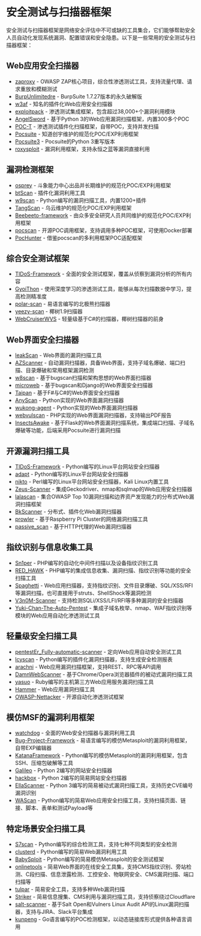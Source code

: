 # 安全测试与扫描器框架

安全测试与扫描器框架是网络安全评估中不可或缺的工具集合，它们能够帮助安全人员自动化发现系统漏洞、配置错误和安全隐患。以下是一些常用的安全测试与扫描器框架：

## Web应用安全扫描器

- [zaproxy](https://github.com/zaproxy/zaproxy) - OWASP ZAP核心项目，综合性渗透测试工具，支持流量代理、请求重放和模糊测试
- [BurpUnlimitedre](https://github.com/x-Ai/BurpUnlimitedre) - BurpSuite 1.7.27版本的永久破解版
- [w3af](https://github.com/andresriancho/w3af) - 知名的插件化Web应用安全扫描器
- [exploitpack](https://github.com/juansacco/exploitpack) - 渗透测试集成框架，包含超过38,000+个漏洞利用模块
- [AngelSword](https://github.com/Lucifer1993/AngelSword) - 基于Python 3的Web应用漏洞扫描框架，内置300多个POC
- [POC-T](https://github.com/Xyntax/POC-T) - 渗透测试插件化扫描框架，自带POC，支持并发扫描
- [Pocsuite](https://github.com/knownsec/Pocsuite) - 知道创宇维护的规范化POC/EXP利用框架
- [Pocsuite3](https://github.com/leisurelicht/Pocsuite3) - Pocsuite的Python 3重写版本
- [roxysploit](https://github.com/Eitenne/roxysploit) - 漏洞利用框架，支持永恒之蓝等漏洞直接利用

## 漏洞检测框架

- [osprey](https://github.com/TophantTechnology/osprey) - 斗象能力中心出品并长期维护的规范化POC/EXP利用框架
- [btScan](https://github.com/he1m4n6a/btScan) - 插件化漏洞利用工具
- [w9scan](https://github.com/boy-hack/w9scan) - Python编写的漏洞扫描工具，内置1200+插件
- [TangScan](https://github.com/WooYun/TangScan) - 乌云维护的规范化POC/EXP利用框架
- [Beebeeto-framework](https://github.com/n0tr00t/Beebeeto-framework) - 由众多安全研究人员共同维护的规范化POC/EXP利用框架
- [pocscan](https://github.com/erevus-cn/pocscan) - 开源POC调用框架，支持调用多种POC框架，可使用Docker部署
- [PocHunter](https://github.com/DavexPro/PocHunter) - 借鉴pocscan的多利用框架POC适配框架

## 综合安全测试框架

- [TIDoS-Framework](https://github.com/theInfectedDrake/TIDoS-Framework) - 全面的安全测试框架，覆盖从侦察到漏洞分析的所有内容
- [GyoiThon](https://github.com/gyoisamurai/GyoiThon) - 使用深度学习的渗透测试工具，能够从每次扫描数据中学习，提高检测精准度
- [polar-scan](https://github.com/euphrat1ca/polar-scan) - 易语言编写的北极熊扫描器
- [yeezy-scan](https://github.com/euphrat1ca/yeezy-scan) - 椰树1.9扫描器
- [WebCruiserWVS](https://github.com/euphrat1ca/WebCruiserWVS) - 轻量级基于C#的扫描器，椰树扫描器的前身

## Web界面安全扫描器

- [leakScan](https://github.com/Skycrab/leakScan) - Web界面的漏洞扫描工具
- [AZScanner](https://github.com/az0ne/AZScanner) - 自动漏洞扫描器，具备Web界面，支持子域名爆破、端口扫描、目录爆破和常用框架漏洞检测
- [w8scan](https://github.com/boy-hack/w8scan) - 基于bugscan扫描和架构思想的Web界面扫描器
- [microweb](https://github.com/MiniSafe/microweb) - 基于bugscan和Django的Web界面安全扫描器
- [Taipan](https://github.com/taipan-scanner/Taipan) - 基于F#与C#的Web界面安全扫描器
- [AnyScan](https://github.com/zhangzhenfeng/AnyScan) - Python实现的Web界面漏洞扫描器
- [wukong-agent](https://github.com/Canbing007/wukong-agent) - Python实现的Web界面漏洞扫描器
- [webvulscan](https://github.com/dermotblair/webvulscan) - PHP实现的Web界面漏洞扫描器，支持输出PDF报告
- [InsectsAwake](https://github.com/jeffzh3ng/InsectsAwake) - 基于Flask的Web界面漏洞扫描系统，集成端口扫描、子域名爆破等功能，后端采用Pocsuite进行漏洞扫描

## 开源漏洞扫描工具

- [TIDoS-Framework](https://github.com/0xInfection/TIDoS-Framework) - Python编写的Linux平台网站安全扫描器
- [adapt](https://github.com/secdec/adapt) - Python编写的Linux平台网站安全扫描器
- [nikto](https://github.com/sullo/nikto) - Perl编写的Linux平台网站安全扫描器，Kali Linux内置工具
- [Zeus-Scanner](https://github.com/Ekultek/Zeus-Scanner) - 集成Geckodriver、nmap和sqlmap的Web应用安全扫描器
- [lalascan](https://github.com/blackye/lalascan) - 集合OWASP Top 10漏洞扫描和边界资产发现能力的分布式Web漏洞扫描框架
- [BkScanner](https://github.com/blackye/BkScanner) - 分布式、插件化Web漏洞扫描器
- [prowler](https://github.com/tlkh/prowler) - 基于Raspberry Pi Cluster的网络漏洞扫描工具
- [passive_scan](https://github.com/netxfly/passive_scan) - 基于HTTP代理的Web漏洞扫描器

## 指纹识别与信息收集工具

- [Sn1per](https://github.com/1N3/Sn1per) - PHP编写的自动化中间件扫描以及设备指纹识别工具
- [RED_HAWK](https://github.com/Tuhinshubhra/RED_HAWK) - PHP编写的集成信息收集、漏洞扫描、指纹识别等功能的安全扫描工具
- [Spaghetti](https://github.com/m4ll0k/Spaghetti) - Web应用扫描器，支持指纹识别、文件目录爆破、SQL/XSS/RFI等漏洞扫描，也可直接用于struts、ShellShock等漏洞检测
- [V3n0M-Scanner](https://github.com/v3n0m-Scanner/V3n0M-Scanner) - 支持检测SQLi/XSS/LFI/RFI等多种漏洞的安全扫描器
- [Yuki-Chan-The-Auto-Pentest](https://github.com/Yukinoshita47/Yuki-Chan-The-Auto-Pentest) - 集成子域名枚举、nmap、WAF指纹识别等模块的Web应用自动化渗透测试工具

## 轻量级安全扫描工具

- [pentestEr_Fully-automatic-scanner](https://github.com/RASSec/pentestEr_Fully-automatic-scanner) - 定向Web应用自动安全测试工具
- [lcyscan](https://github.com/Fireflyi/lcyscan) - Python编写的插件化漏洞扫描器，支持生成安全检测报表
- [arachni](https://github.com/Arachni/arachni) - Web应用漏洞扫描框架，支持REST、RPC等API调用
- [DamnWebScanner](https://github.com/swisskyrepo/DamnWebScanner) - 基于Chrome/Opera浏览器插件的被动式漏洞扫描工具
- [yasuo](https://github.com/0xsauby/yasuo) - Ruby编写的主机第三方Web应用服务漏洞扫描工具
- [Hammer](https://github.com/yangbh/Hammer) - Web应用漏洞扫描工具
- [OWASP-Nettacker](https://github.com/viraintel/OWASP-Nettacker) - 开源自动化渗透测试框架

## 模仿MSF的漏洞利用框架

- [watchdog](https://github.com/flipkart-incubator/watchdog) - 全面的Web安全扫描器与漏洞利用工具
- [Bug-Project-Framework](https://github.com/Fplyth0ner-Combie/Bug-Project-Framework) - 易语言编写的模仿Metasploit的漏洞利用框架，自带EXP编辑器
- [KatanaFramework](https://github.com/PowerScript/KatanaFramework) - Python编写的模仿Metasploit的漏洞利用框架，包含SSH、压缩包破解等工具
- [Galileo](https://github.com/m4ll0k/Galileo) - Python 2编写的网站安全扫描器
- [hackbox](https://github.com/samhaxr/hackbox) - Python 2编写的简易网站安全扫描器
- [EllaScanner](https://github.com/secrary/EllaScanner) - Python 3编写的简易被动式漏洞扫描工具，支持历史CVE编号漏洞识别
- [WAScan](https://github.com/m4ll0k/WAScan) - Python编写的简易Web应用安全扫描工具，支持扫描页面、链接、脚本、表单和测试Payload等

## 特定场景安全扫描工具

- [S7scan](https://github.com/jiangsir404/S7scan) - Python编写的综合检测工具，支持七种不同类型的安全检测
- [clusterd](https://github.com/hatRiot/clusterd) - Python编写的简易Web漏洞利用工具
- [BabySploit](https://github.com/M4cs/BabySploit) - Python编写的简易模仿Metasploit的安全测试框架
- [onlinetools](https://github.com/iceyhexman/onlinetools) - 简易Web界面的在线安全工具集，支持CMS指纹识别、旁站检测、C段扫描、信息泄露检测、工控安全、物联网安全、CMS漏洞扫描、端口扫描等
- [tulpar](https://github.com/tulpar/tulpar) - 简易安全工具，支持多种Web漏洞扫描
- [Striker](https://github.com/UltimateHackers/Striker) - 简易信息搜集、CMS利用与漏洞扫描工具，支持侦察绕过Cloudflare
- [salt-scanner](https://github.com/0x4D31/salt-scanner) - 基于Salt Open和Vulners Linux Audit API的Linux漏洞扫描器，支持与JIRA、Slack平台集成
- [kunpeng](https://github.com/opensec-cn/kunpeng) - Go语言编写的POC检测框架，以动态链接库形式提供各种语言调用